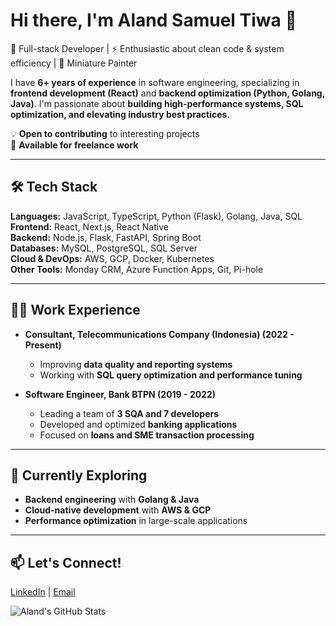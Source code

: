 # Hi there, I'm Aland Samuel Tiwa 👋  

🎯 Full-stack Developer | ⚡ Enthusiastic about clean code & system efficiency | 🎨 Miniature Painter  

I have **6+ years of experience** in software engineering, specializing in **frontend development (React)** and **backend optimization (Python, Golang, Java)**. I'm passionate about **building high-performance systems, SQL optimization, and elevating industry best practices**.  

💡 **Open to contributing** to interesting projects  
💼 **Available for freelance work**  

---

## 🛠 Tech Stack  
**Languages:** JavaScript, TypeScript, Python (Flask), Golang, Java, SQL  
**Frontend:** React, Next.js, React Native  
**Backend:** Node.js, Flask, FastAPI, Spring Boot  
**Databases:** MySQL, PostgreSQL, SQL Server  
**Cloud & DevOps:** AWS, GCP, Docker, Kubernetes  
**Other Tools:** Monday CRM, Azure Function Apps, Git, Pi-hole  

---

## 👨‍💻 Work Experience  
- **Consultant, Telecommunications Company (Indonesia) (2022 - Present)**  
  - Improving **data quality and reporting systems**  
  - Working with **SQL query optimization and performance tuning**  

- **Software Engineer, Bank BTPN (2019 - 2022)**
  - Leading a team of **3 SQA and 7 developers**  
  - Developed and optimized **banking applications**  
  - Focused on **loans and SME transaction processing**  

---

## 🌱 Currently Exploring  
- **Backend engineering** with **Golang & Java**  
- **Cloud-native development** with **AWS & GCP**  
- **Performance optimization** in large-scale applications  

---

## 📫 Let's Connect!  
[LinkedIn](https://linkedin.com/in/yourprofile) | [Email](mailto:aland.samuel.tiwa@gmail.com)  

![Aland's GitHub Stats](https://github-readme-stats.vercel.app/api?username=alandsamuel&show_icons=true&theme=dark)  
